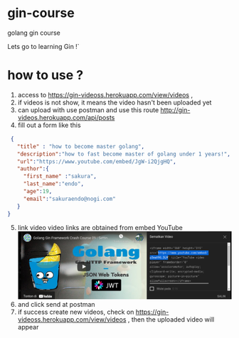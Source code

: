 # gin-course
golang gin course


Lets go to learning Gin !`


# how to use ? 

[//]: # (1. access to https://gin-videoss.herokuapp.com/view/videos , password auth is sakura_endo and username is sakura_endo)
1. access to https://gin-videoss.herokuapp.com/view/videos , 
2. if videos is not show, it means the video hasn't been uploaded yet
3. can upload with use postman and use this route http://gin-videos.herokuapp.com/api/posts
4. fill out a form like this 
 ```json
  {
    "title" : "how to become master golang",
    "description":"how to fast become master of golang under 1 years!",
    "url":"https://www.youtube.com/embed/JgW-i2QjgHQ",
    "author":{
      "first_name" :"sakura",
      "last_name":"endo",
      "age":19,
      "email":"sakuraendo@nogi.com"
    }
}
 ```
5. link video video links are obtained from embed YouTube
![](/templates/images/1.png?raw=true "Optional Title")
6. and click send at postman
7. if success create new videos, check on https://gin-videoss.herokuapp.com/view/videos , then the uploaded video will appear